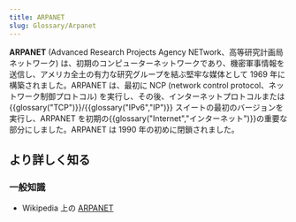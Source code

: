 ```yaml
---
title: ARPANET
slug: Glossary/Arpanet
---
```


**ARPANET** (Advanced Research Projects Agency NETwork、高等研究計画局ネットワーク) は、初期のコンピューターネットワークであり、機密軍事情報を送信し、アメリカ全土の有力な研究グループを結ぶ堅牢な媒体として 1969 年に構築されました。ARPANET は、最初に NCP (network control protocol、ネットワーク制御プロトコル) を実行し、その後、インターネットプロトコルまたは {{glossary("TCP")}}/{{glossary("IPv6","IP")}} スイートの最初のバージョンを実行し、ARPANET を初期の{{glossary("Internet","インターネット")}}の重要な部分にしました。ARPANET は 1990 年の初めに閉鎖されました。

## より詳しく知る

### 一般知識

- Wikipedia 上の [ARPANET](https://ja.wikipedia.org/wiki/ARPANET)
